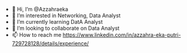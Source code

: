 - 👋 Hi, I’m @Azzahraeka
- 👀 I’m interested in Networking, Data Analyst
- 🌱 I’m currently learning DatA Analyst
- 💞️ I’m looking to collaborate on Data Analyst
- 📫 How to reach me https://www.linkedin.com/in/azzahra-eka-putri-729728128/details/experience/

<!---
Azzahraeka/Azzahraeka is a ✨ special ✨ repository because its `README.md` (this file) appears on your GitHub profile.
You can click the Preview link to take a look at your changes.
--->
